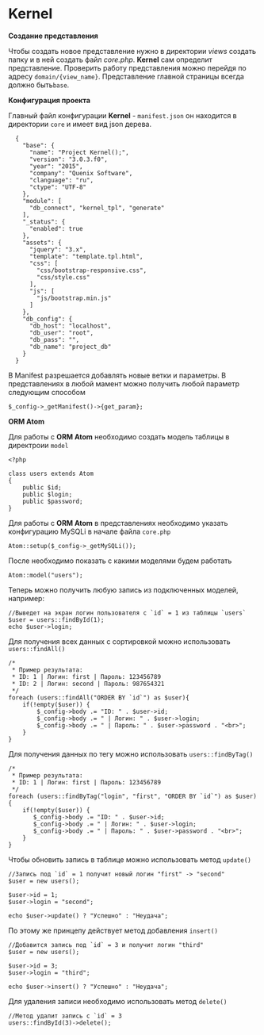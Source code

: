 # Kernel

**Создание представления**

Чтобы создать новое представление нужно в директории _views_
создать папку и в ней создать файл _core.php_.
**Kernel** сам определит представление. Проверить работу представления можно перейдя
 по адресу `domain/{view_name}`. Представление главной страницы всегда должно быть`base`.<br>
 
 **Конфигурация проекта**
 
 Главный файл конфигурации **Kernel** - `manifest.json` он находится в директории `core`
  и имеет вид json дерева.
  
      {
        "base": {
          "name": "Project Kernel();",
          "version": "3.0.3.f0",
          "year": "2015",
          "company": "Quenix Software",
          "clanguage": "ru",
          "ctype": "UTF-8"
        },
        "module": [
          "db_connect", "kernel_tpl", "generate"
        ],
        "_status": {
          "enabled": true
        },
        "assets": {
          "jquery": "3.x",
          "template": "template.tpl.html",
          "css": [
            "css/bootstrap-responsive.css",
            "css/style.css"
          ],
          "js": [
            "js/bootstrap.min.js"
          ]
        },
        "db_config": {
          "db_host": "localhost",
          "db_user": "root",
          "db_pass": "",
          "db_name": "project_db"
        }
      }
 
В Manifest разрешается добавлять новые ветки и параметры. 
В представлениях в любой мамент можно получить любой параметр следующим способом<br>
    
    $_config->_getManifest()->{get_param};
    
**ORM Atom**

Для работы с **ORM Atom** необходимо создать модель таблицы в директроии `model`

    <?php
    
    class users extends Atom
    {
        public $id;
        public $login;
        public $password;
    }
    
Для работы с **ORM Atom** в представлениях необходимо указать конфигурацию MySQLi 
в начале файла `core.php`

    Atom::setup($_config->_getMySQLi());
    
После необходимо показать с какими моделями будем работать

    Atom::model("users");
    
Теперь можно получить любую запись из подключенных моделей, например:

    //Выведет на экран логин пользователя c `id` = 1 из таблицы `users`
    $user = users::findById(1);
    echo $user->login;
    
Для получения всех данных с сортировкой можно использовать `users::findAll()`

    /*
     * Пример результата:
     * ID: 1 | Логин: first | Пароль: 123456789
     * ID: 2 | Логин: second | Пароль: 987654321
     */
    foreach (users::findAll("ORDER BY `id`") as $user){
        if(!empty($user)) {
            $_config->body .= "ID: " . $user->id;
            $_config->body .= " | Логин: " . $user->login;
            $_config->body .= " | Пароль: " . $user->password . "<br>";
        }
    }
    
Для получения данных по тегу можно использовать `users::findByTag()`

    /*
     * Пример результата:
     * ID: 1 | Логин: first | Пароль: 123456789
     */
    foreach (users::findByTag("login", "first", "ORDER BY `id`") as $user){
        if(!empty($user)) {
           $_config->body .= "ID: " . $user->id;
           $_config->body .= " | Логин: " . $user->login;
           $_config->body .= " | Пароль: " . $user->password . "<br>";
        }
    }
    
Чтобы обновить запись в таблице можно использовать метод `update()`

    //Запись под `id` = 1 получит новый логин "first" -> "second"
    $user = new users();
    
    $user->id = 1;
    $user->login = "second";
    
    echo $user->update() ? "Успешно" : "Неудача";
    
По этому же принцепу действует метод добавления `insert()`

    //Добавится запись под `id` = 3 и получит логин "third"
    $user = new users();
        
    $user->id = 3;
    $user->login = "third";
        
    echo $user->insert() ? "Успешно" : "Неудача";
    
Для удаления записи необходимо использовать метод `delete()`

    //Метод удалит запись с `id` = 3
    users::findById(3)->delete();
